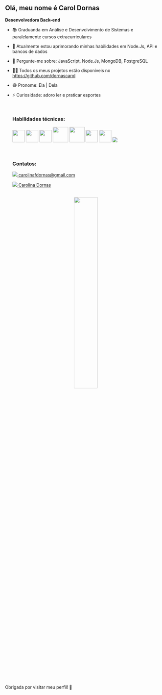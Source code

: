 <h2> Olá, meu nome é Carol Dornas</h2>
  
  **Desenvolvedora Back-end**
  
- 📚 Graduanda em Análise e Desenvolvimento de Sistemas e paralelamente cursos extracurriculares
- 🌱 Atualmente estou aprimorando minhas habilidades em Node.Js, API e bancos de dados
- 💬 Pergunte-me sobre: JavaScript, Node.Js, MongoDB, PostgreSQL
- 👩‍💻 Todos os meus projetos estão disponíveis no https://github.com/dornascarol
- 😄 Pronome: Ela | Dela
- ⚡ Curiosidade: adoro ler e praticar esportes
  
  <br>
  <h3> Habilidades técnicas: </h3>
  <div style="display: inline_block">
  <img height="40" src="https://user-images.githubusercontent.com/25181517/117447155-6a868a00-af3d-11eb-9cfe-245df15c9f3f.png"/>  
  <img height="40" src="https://user-images.githubusercontent.com/25181517/183568594-85e280a7-0d7e-4d1a-9028-c8c2209e073c.png"/>
  <img height="40" src="https://user-images.githubusercontent.com/25181517/183859966-a3462d8d-1bc7-4880-b353-e2cbed900ed6.png"/>
  <img height="50" src="https://user-images.githubusercontent.com/25181517/182884177-d48a8579-2cd0-447a-b9a6-ffc7cb02560e.png"/>
  <img height="50" src="https://user-images.githubusercontent.com/25181517/117208740-bfb78400-adf5-11eb-97bb-09072b6bedfc.png"/>
  <img height="40" src="https://user-images.githubusercontent.com/25181517/183423507-c056a6f9-1ba8-4312-a350-19bcbc5a8697.png"/>
  <img height="40" src="https://user-images.githubusercontent.com/25181517/192108372-f71d70ac-7ae6-4c0d-8395-51d8870c2ef0.png"/>
  <img src="https://camo.githubusercontent.com/8acba917ae419aff6f16aa6cd4bb007f9de5de268d87a1dbadeb5aa16b7ae8bf/68747470733a2f2f696d672e736869656c64732e696f2f62616467652f496e736f6d6e69612d626c61636b3f7374796c653d666f722d7468652d6261646765266c6f676f3d696e736f6d6e6961266c6f676f436f6c6f723d353834394245"/>
  </div>
  <br>
  <br>
  <h3> Contatos: </h3>
  
  <a href="mailto:carolinafdornas@gmail.com"> <img src="https://img.shields.io/badge/Gmail-D14836?style=for-the-badge&logo=gmail&logoColor=white"/> </a> 
   [carolinafdornas@gmail.com](mailto:carolinafdornas@gmail.com)

  <a href="https://www.linkedin.com/in/carolina-dornas/" target="_blank"> <img src="https://img.shields.io/badge/LinkedIn-0077B5?style=for-the-badge&logo=linkedin&logoColor=white"/> </a> 
   [Carolina Dornas](https://www.linkedin.com/in/carolina-dornas/)

  <br>
  <div align="center">
    
  <img width="40%" src="https://github-readme-stats.vercel.app/api/top-langs/?username=dornascarol&layout=compact&show_icons=true&theme=blue"/>
  
 
  
  </div>

  <br>
Obrigada por visitar meu perfil! 🚀
